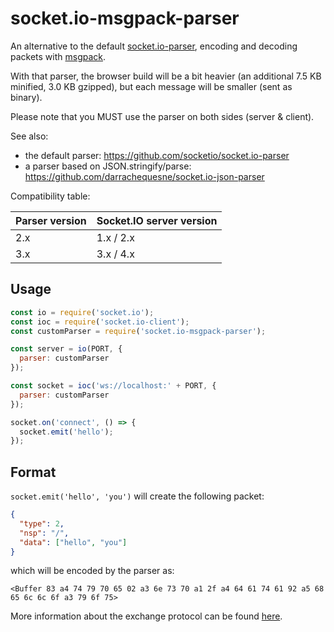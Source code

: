 
# socket.io-msgpack-parser

An alternative to the default [socket.io-parser](https://github.com/socketio/socket.io-parser), encoding and decoding packets with [msgpack](http://msgpack.org/).

With that parser, the browser build will be a bit heavier (an additional 7.5 KB minified, 3.0 KB gzipped), but each message will be smaller (sent as binary).

Please note that you MUST use the parser on both sides (server & client).

See also:

- the default parser: https://github.com/socketio/socket.io-parser
- a parser based on JSON.stringify/parse: https://github.com/darrachequesne/socket.io-json-parser

Compatibility table:

| Parser version | Socket.IO server version |
|----------------| ------------------------ |
| 2.x            | 1.x / 2.x                |
| 3.x            | 3.x / 4.x                |

## Usage

```js
const io = require('socket.io');
const ioc = require('socket.io-client');
const customParser = require('socket.io-msgpack-parser');

const server = io(PORT, {
  parser: customParser
});

const socket = ioc('ws://localhost:' + PORT, {
  parser: customParser
});

socket.on('connect', () => {
  socket.emit('hello');
});
```

## Format

`socket.emit('hello', 'you')` will create the following packet:

```json
{
  "type": 2,
  "nsp": "/",
  "data": ["hello", "you"]
}
```

which will be encoded by the parser as:

`<Buffer 83 a4 74 79 70 65 02 a3 6e 73 70 a1 2f a4 64 61 74 61 92 a5 68 65 6c 6c 6f a3 79 6f 75>`

More information about the exchange protocol can be found [here](https://github.com/socketio/socket.io-protocol).
